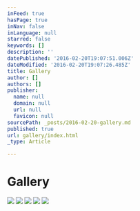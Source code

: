 ```yaml
---
inFeed: true
hasPage: true
inNav: false
inLanguage: null
starred: false
keywords: []
description: ''
datePublished: '2016-02-20T19:07:51.006Z'
dateModified: '2016-02-20T19:07:26.485Z'
title: Gallery
author: []
authors: []
publisher:
  name: null
  domain: null
  url: null
  favicon: null
sourcePath: _posts/2016-02-20-gallery.md
published: true
url: gallery/index.html
_type: Article

---
```

# Gallery
![](https://the-grid-user-content.s3-us-west-2.amazonaws.com/59894f02-25e4-4e56-aec4-9633777c2dfd.jpg)
![](https://the-grid-user-content.s3-us-west-2.amazonaws.com/2a63f886-005b-49a5-a84e-0c555918d24c.jpg)
![](https://the-grid-user-content.s3-us-west-2.amazonaws.com/5308fdd4-38c4-4c8b-94cc-fa00ffdcfb86.jpg)
![](https://the-grid-user-content.s3-us-west-2.amazonaws.com/a910958b-5a45-4960-841b-70fd48a83591.jpg)
![](https://the-grid-user-content.s3-us-west-2.amazonaws.com/31c08140-55ee-45f8-892d-9f7223eb55ae.jpg)
